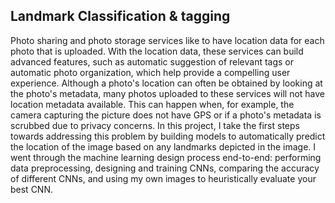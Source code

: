 ## Landmark Classification & tagging

Photo sharing and photo storage services like to have location data for each photo that is uploaded. With the location data, these services can build advanced features, such as automatic suggestion of relevant tags or automatic photo organization, which help provide a compelling user experience. Although a photo's location can often be obtained by looking at the photo's metadata, many photos uploaded to these services will not have location metadata available. This can happen when, for example, the camera capturing the picture does not have GPS or if a photo's metadata is scrubbed due to privacy concerns.
In this project, I take the first steps towards addressing this problem by building models to automatically predict the location of the image based on any landmarks depicted in the image. I went through the machine learning design process end-to-end: performing data preprocessing, designing and training CNNs, comparing the accuracy of different CNNs, and using my own images to heuristically evaluate your best CNN.

